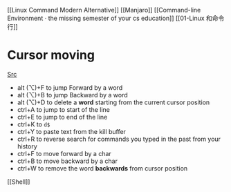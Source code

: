 [[Linux Command Modern Alternative]]
[[Manjaro]]
[[Command-line Environment · the missing semester of your cs education]]
[[01-Linux 和命令行]]
# Cursor moving
[Src](https://stackoverflow.com/questions/81272/how-to-move-the-cursor-word-by-word-in-the-os-x-terminal)
-   alt (⌥)+F to jump Forward by a word
-   alt (⌥)+B to jump Backward by a word
-   alt (⌥)+D to delete a **word** starting from the current cursor position
-   ctrl+A to jump to start of the line
-   ctrl+E to jump to end of the line
-   ctrl+K to `d$`
-   ctrl+Y to paste text from the kill buffer
-   ctrl+R to reverse search for commands you typed in the past from your history
-   ctrl+F to move forward by a char
-   ctrl+B to move backward by a char
-   ctrl+W to remove the word **backwards** from cursor position

[[Shell]]